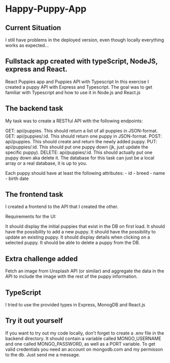 # Happy-Puppy-App

## Current Situation 

I still have problems in the deployed version, even though locally everything works as expected...

## Fullstack app created with typeScript, NodeJS, express and React.

React Puppies app and Puppies API with Typescript
In this exercise I created a puppy API with Express and Typescript. 
The goal was to get familiar with Typescript and how to use it in Node.js and React.js

## The backend task
My task was to create a RESTful API with the following endpoints:

GET: api/puppies. This should return a list of all puppies in JSON-format.
GET: api/puppies/:id. This should return one puppy in JSON-format.
POST: api/puppies. This should create and return the newly added puppy.
PUT: api/puppies/:id. This should put one puppy down (jk, just update the specific puppy).
DELETE: api/puppies/:id. This should actually put one puppy down aka delete it.
The database for this task can just be a local array or a real database, it is up to you.

Each puppy should have at least the following attributes: - id - breed - name - birth date 

## The frontend task
I created a frontend to the API that I created the other.

Requirements for the UI:

It should display the initial puppies that exist in the DB on first load.
It should have the possibility to add a new puppy.
It should have the possibility to update an existing puppy.
It should display details when clicking on a selected puppy.
It should be able to delete a puppy from the DB.

## Extra challenge added
Fetch an image from Unsplash API (or similar) and aggregate the data in the API to include the image with the rest of the puppy information.

## TypeScript
I tried to use the provided types in Express, MonogDB and React.js

## Try it out yourself 

If you want to try out my code locally, don't forget to create a .env file in the backend directory. It should contain a variable called MONGO_USERNAME and one called MONGO_PASSWORD, as well as a PORT variable. To get valid credentials you need an account on mongodb.com and my permisson to the db. Just send me a message.

